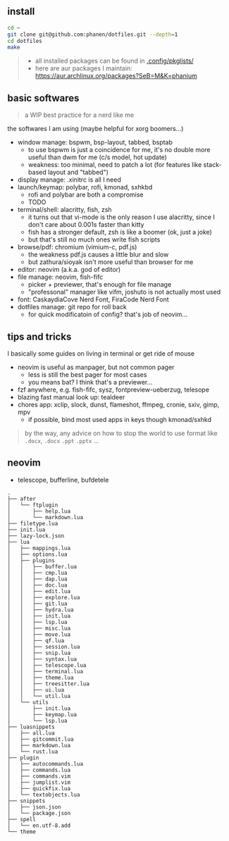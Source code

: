 ## install

```bash
cd ~
git clone git@github.com:phanen/dotfiles.git --depth=1
cd dotfiles
make
```

> - all installed packages can be found in [.config/pkglists/](.config/pkglists/)
> - here are aur packages I maintain: <https://aur.archlinux.org/packages?SeB=M&K=phanium>

## basic softwares
> a WIP best practice for a nerd like me

the softwares I am using (maybe helpful for xorg boomers...)
- window manage: bspwm, bsp-layout, tabbed, bsptab
    - to use bspwm is just a coincidence for me, it's no double more useful than dwm for me (c/s model, hot update)
    - weakness: too minimal, need to patch a lot (for features like stack-based layout and "tabbed")
- display manage: .xinitrc is all I need
- launch/keymap: polybar, rofi, kmonad, sxhkbd
    - rofi and polybar are both a compromise
    - TODO
- terminal/shell: alacritty, fish, zsh
    - it turns out that vi-mode is the only reason I use alacritty, since I don't care about 0.001s faster than kitty
    - fish has a stronger default, zsh is like a boomer (ok, just a joke)
    - but that's still no much ones write fish scripts
- browse/pdf: chromium (vimium-c, pdf.js)
    - the weakness pdf.js causes a little blur and slow
    - but zathura/sioyak isn't more useful than browser for me
- editor: neovim (a.k.a. god of editor)
- file manage: neovim, fish-fifc
    - picker + previewer, that's enough for file manage
    - "professonal" manager like vifm, joshuto is not actually most used
- font: CaskaydiaCove Nerd Font, FiraCode Nerd Font
- dotfiles manage: git repo for roll back
    - for quick modificatoin of config? that's job of neovim...

## tips and tricks

I basically some guides on living in terminal or get ride of mouse
- neovim is useful as manpager, but not common pager
    - less is still the best pager for most cases
    - you means bat? I think that's a previewer...
- fzf anywhere, e.g. fish-fifc, sysz, fontpreview-ueberzug, telesope
- blazing fast manual look up: tealdeer
- chores app: xclip, slock, dunst, flameshot, ffmpeg, cronie, sxiv, gimp, mpv
    - if possible, bind most used apps in keys though kmonad/sxhkd 

> by the way, any advice on how to stop the world to use format like `.docx`, `.docx` `.ppt` `.pptx` ...

## neovim

- telescope, bufferline, bufdetele
```
.
├── after
│   └── ftplugin
│       ├── help.lua
│       └── markdown.lua
├── filetype.lua
├── init.lua
├── lazy-lock.json
├── lua
│   ├── mappings.lua
│   ├── options.lua
│   ├── plugins
│   │   ├── buffer.lua
│   │   ├── cmp.lua
│   │   ├── dap.lua
│   │   ├── doc.lua
│   │   ├── edit.lua
│   │   ├── explore.lua
│   │   ├── git.lua
│   │   ├── hydra.lua
│   │   ├── init.lua
│   │   ├── lsp.lua
│   │   ├── misc.lua
│   │   ├── move.lua
│   │   ├── qf.lua
│   │   ├── session.lua
│   │   ├── snip.lua
│   │   ├── syntax.lua
│   │   ├── telescope.lua
│   │   ├── terminal.lua
│   │   ├── theme.lua
│   │   ├── treesitter.lua
│   │   ├── ui.lua
│   │   └── util.lua
│   └── utils
│       ├── init.lua
│       ├── keymap.lua
│       └── lsp.lua
├── luasnippets
│   ├── all.lua
│   ├── gitcommit.lua
│   ├── markdown.lua
│   └── rust.lua
├── plugin
│   ├── autocommands.lua
│   ├── commands.lua
│   ├── commands.vim
│   ├── jumplist.vim
│   ├── quickfix.lua
│   └── textobjects.lua
├── snippets
│   ├── json.json
│   └── package.json
├── spell
│   └── en.utf-8.add
└── theme
```
